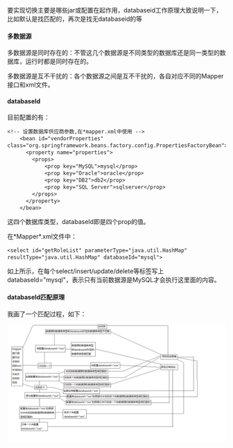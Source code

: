 要实现切换主要是哪些jar或配置在起作用，databaseid工作原理大致说明一下，比如默认是找匹配的，再次是找无databaseid的等

#### 多数据源

多数据源是同时存在的：不管这几个数据源是不同类型的数据库还是同一类型的数据库，运行时都是同时存在的。

多数据源是互不干扰的：各个数据源之间是互不干扰的，各自对应不同的Mapper接口和xml文件。

#### databaseId

目前配置的有：

```
<!-- 设置数据库供应商参数,在*mapper.xml中使用 -->
    <bean id="vendorProperties" class="org.springframework.beans.factory.config.PropertiesFactoryBean">
      <property name="properties">
        <props>
            <prop key="MySQL">mysql</prop>
            <prop key="Oracle">oracle</prop>
            <prop key="DB2">db2</prop>
            <prop key="SQL Server">sqlserver</prop>
        </props>
      </property>
    </bean>
```

这四个数据库类型，databaseId即是四个prop的值。

在\*Mapper\*.xml文件中：

```
<select id="getRoleList" parameterType="java.util.HashMap" resultType="java.util.HashMap" databaseId="mysql">
```

如上所示，在每个select/insert/update/delete等标签写上databaseId="mysql"，表示只有当前数据源是MySQL才会执行这里面的内容。

#### databaseId匹配原理

我画了一个匹配过程，如下：

![](/assets/无标题.png)

